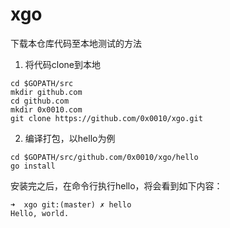# xgo
下载本仓库代码至本地测试的方法
1. 将代码clone到本地
````shell
cd $GOPATH/src
mkdir github.com
cd github.com
mkdir 0x0010.com
git clone https://github.com/0x0010/xgo.git
````
2. 编译打包，以hello为例
````shell
cd $GOPATH/src/github.com/0x0010/xgo/hello
go install
````
安装完之后，在命令行执行hello，将会看到如下内容：
````shell
➜  xgo git:(master) ✗ hello
Hello, world.
````

